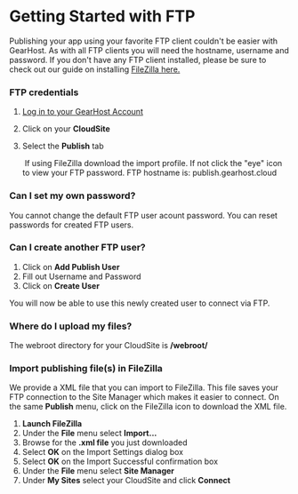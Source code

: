 # Getting Started with FTP
Publishing your app using your favorite FTP client couldn't be easier with GearHost. As with all FTP clients you will need the hostname, username and password. If you don't have any FTP client installed, please be sure to check out our guide on installing [FileZilla here.](https://www.gearhost.com/documentation/installing-filezilla) 

### FTP credentials
1. [Log in to your GearHost Account](https://my.gearhost.com/account/login)

2. Click on your **CloudSite**

3. Select the **Publish** tab

   ​	If using FileZilla download the import profile. If not click the "eye" icon to view your FTP password. 	 	FTP hostname is: publish.gearhost.cloud

### Can I set my own password?
You cannot change the default FTP user acount password. You can reset passwords for created FTP users.

### Can I create another FTP user?
1. Click on **Add Publish User**
2. Fill out Username and Password
3. Click on **Create User**

You will now be able to use this newly created user to connect via FTP.

### Where do I upload my files?
The webroot directory for your CloudSite is **/webroot/**

### Import publishing file(s) in FileZilla
We provide a XML file that you can import to FileZilla. This file saves your FTP connection to the Site Manager which makes it easier to connect. On the same **Publish** menu, click on the FileZilla icon to download the XML file.

1. **Launch FileZilla**
2. Under the **File** menu select **Import...**
3. Browse for the **.xml file** you just downloaded
4. Select **OK** on the Import Settings dialog box
5. Select **OK** on the Import Successful confirmation box
6. Under the **File** menu select **Site Manager**
7. Under **My Sites** select your CloudSite and click **Connect**

